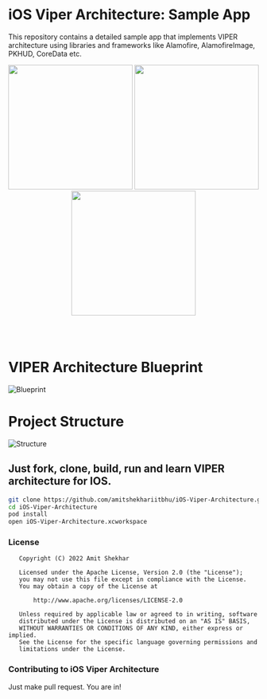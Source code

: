 # iOS Viper Architecture: Sample App

This repository contains a detailed sample app that implements VIPER architecture using libraries and frameworks like Alamofire, AlamofireImage, PKHUD, CoreData etc.

<p align="center">
  <img src="https://raw.githubusercontent.com/amitshekhariitbhu/iOS-Viper-Architecture/assets/screenshot1.png" width="250">
  <img src="https://raw.githubusercontent.com/amitshekhariitbhu/iOS-Viper-Architecture/assets/screenshot2.png" width="250">
  <img src="https://raw.githubusercontent.com/amitshekhariitbhu/iOS-Viper-Architecture/assets/screenshot3.png" width="250">
</p>
<br>
<br>

# VIPER Architecture Blueprint
![Blueprint](https://raw.githubusercontent.com/amitshekhariitbhu/iOS-Viper-Architecture/assets/viper.png)
<br>

# Project Structure
![Structure](https://raw.githubusercontent.com/amitshekhariitbhu/iOS-Viper-Architecture/assets/project_structure.png)
<br>


## Just fork, clone, build, run and learn VIPER architecture for IOS.

```sh
git clone https://github.com/amitshekhariitbhu/iOS-Viper-Architecture.git
cd iOS-Viper-Architecture
pod install
open iOS-Viper-Architecture.xcworkspace
```

### License
```
   Copyright (C) 2022 Amit Shekhar

   Licensed under the Apache License, Version 2.0 (the "License");
   you may not use this file except in compliance with the License.
   You may obtain a copy of the License at

       http://www.apache.org/licenses/LICENSE-2.0

   Unless required by applicable law or agreed to in writing, software
   distributed under the License is distributed on an "AS IS" BASIS,
   WITHOUT WARRANTIES OR CONDITIONS OF ANY KIND, either express or implied.
   See the License for the specific language governing permissions and
   limitations under the License.
```

### Contributing to iOS Viper Architecture
Just make pull request. You are in!
